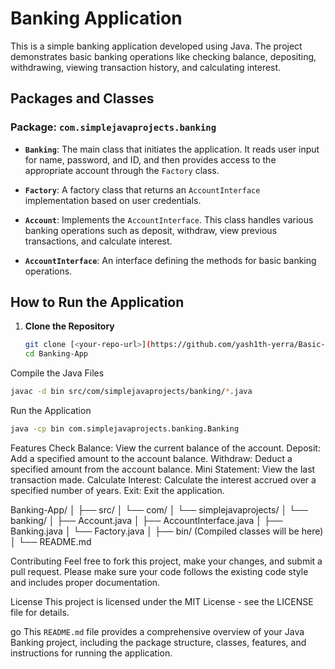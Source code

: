 # Banking Application

This is a simple banking application developed using Java. The project demonstrates basic banking operations like checking balance, depositing, withdrawing, viewing transaction history, and calculating interest.

## Packages and Classes

### Package: `com.simplejavaprojects.banking`

- **`Banking`**: The main class that initiates the application. It reads user input for name, password, and ID, and then provides access to the appropriate account through the `Factory` class.
  
- **`Factory`**: A factory class that returns an `AccountInterface` implementation based on user credentials.

- **`Account`**: Implements the `AccountInterface`. This class handles various banking operations such as deposit, withdraw, view previous transactions, and calculate interest.

- **`AccountInterface`**: An interface defining the methods for basic banking operations.

## How to Run the Application

1. **Clone the Repository**
   ```sh
   git clone [<your-repo-url>](https://github.com/yash1th-yerra/Basic-Java-Applications)
   cd Banking-App
Compile the Java Files

  ```sh
  javac -d bin src/com/simplejavaprojects/banking/*.java
  ```

Run the Application

```sh
java -cp bin com.simplejavaprojects.banking.Banking
```



Features
Check Balance: View the current balance of the account.
Deposit: Add a specified amount to the account balance.
Withdraw: Deduct a specified amount from the account balance.
Mini Statement: View the last transaction made.
Calculate Interest: Calculate the interest accrued over a specified number of years.
Exit: Exit the application.


Banking-App/
│
├── src/
│   └── com/
│       └── simplejavaprojects/
│           └── banking/
│               ├── Account.java
│               ├── AccountInterface.java
│               ├── Banking.java
│               └── Factory.java
│
├── bin/ (Compiled classes will be here)
│
└── README.md


Contributing
Feel free to fork this project, make your changes, and submit a pull request. Please make sure your code follows the existing code style and includes proper documentation.

License
This project is licensed under the MIT License - see the LICENSE file for details.

go
This `README.md` file provides a comprehensive overview of your Java Banking project, including the package structure, classes, features, and instructions for running the application.





